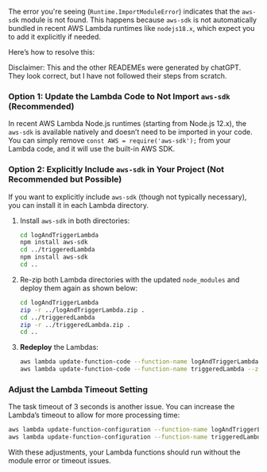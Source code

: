 The error you're seeing (`Runtime.ImportModuleError`) indicates that the `aws-sdk` module is not found. This happens because `aws-sdk` is not automatically bundled in recent AWS Lambda runtimes like `nodejs18.x`, which expect you to add it explicitly if needed.

Here’s how to resolve this:

Disclaimer: This and the other READEMEs were generated by chatGPT.  They look correct, but I have not followed their steps from scratch.

### Option 1: Update the Lambda Code to Not Import `aws-sdk` (Recommended)

In recent AWS Lambda Node.js runtimes (starting from Node.js 12.x), the `aws-sdk` is available natively and doesn’t need to be imported in your code. You can simply remove `const AWS = require('aws-sdk');` from your Lambda code, and it will use the built-in AWS SDK.

### Option 2: Explicitly Include `aws-sdk` in Your Project (Not Recommended but Possible)

If you want to explicitly include `aws-sdk` (though not typically necessary), you can install it in each Lambda directory.

1. Install `aws-sdk` in both directories:

   ```bash
   cd logAndTriggerLambda
   npm install aws-sdk
   cd ../triggeredLambda
   npm install aws-sdk
   cd ..
   ```

2. Re-zip both Lambda directories with the updated `node_modules` and deploy them again as shown below:

   ```bash
   cd logAndTriggerLambda
   zip -r ../logAndTriggerLambda.zip .
   cd ../triggeredLambda
   zip -r ../triggeredLambda.zip .
   cd ..
   ```

3. **Redeploy** the Lambdas:

   ```bash
   aws lambda update-function-code --function-name logAndTriggerLambda --zip-file fileb://logAndTriggerLambda.zip
   aws lambda update-function-code --function-name triggeredLambda --zip-file fileb://triggeredLambda.zip
   ```

### Adjust the Lambda Timeout Setting

The task timeout of 3 seconds is another issue. You can increase the Lambda’s timeout to allow for more processing time:

```bash
aws lambda update-function-configuration --function-name logAndTriggerLambda --timeout 10
aws lambda update-function-configuration --function-name triggeredLambda --timeout 10
```

With these adjustments, your Lambda functions should run without the module error or timeout issues.